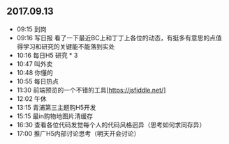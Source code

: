 ## 2017.09.13
* 09:15 到岗
* 09:16 写日报 看了一下最近BC上和丁丁上各位的动态，有挺多有意思的点值得学习和研究的关键能不能落到实处
* 10:16 每日H5 研究 * 3
* 10:47 叫外卖
* 10:48 你懂的
* 10:55 每日热点
* 11:30 前端预览的一个不错的工具[https://jsfiddle.net/]
* 12:02 午休
* 13:15 青浦第三主题购H5开发
* 15:15 最in购物地图片清缓存
* 16:30 查看各位代码发觉每个人的代码风格迥异（思考如何求同存异）
* 17:00 推广H5内部讨论思考（明天开会讨论）
